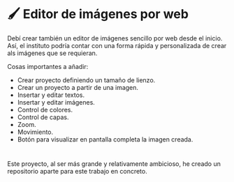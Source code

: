 # 🖌️ Editor de imágenes por web

Debí crear también un editor de imágenes sencillo por web desde el inicio. Así, el instituto podría contar con una forma rápida y personalizada de crear als imágenes que se requieran.

Cosas importantes a añadir:
<ul>
  <li>Crear proyecto definiendo un tamaño de lienzo.</li>
  <li>Crear un proyecto a partir de una imagen.</li>
  <li>Insertar y editar textos.</li>
  <li>Insertar y editar imágenes.</li>
  <li>Control de colores.</li>
  <li>Control de capas.</li>
  <li>Zoom.</li>
  <li>Movimiento.</li>
  <li>Botón para visualizar en pantalla completa la imagen creada.</li>
</ul>

#

Este proyecto, al ser más grande y relativamente ambicioso, he creado un repositorio aparte para este trabajo en concreto.
